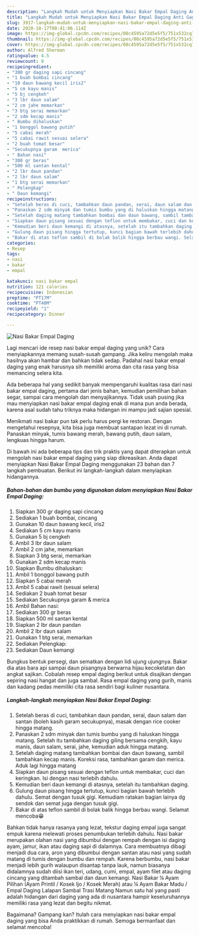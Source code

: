 ```yaml
---
description: "Langkah Mudah untuk Menyiapkan Nasi Bakar Empal Daging Anti Gagal"
title: "Langkah Mudah untuk Menyiapkan Nasi Bakar Empal Daging Anti Gagal"
slug: 3917-langkah-mudah-untuk-menyiapkan-nasi-bakar-empal-daging-anti-gagal
date: 2020-10-17T00:41:06.114Z
image: https://img-global.cpcdn.com/recipes/08c4595a72d5e5f5/751x532cq70/nasi-bakar-empal-daging-foto-resep-utama.jpg
thumbnail: https://img-global.cpcdn.com/recipes/08c4595a72d5e5f5/751x532cq70/nasi-bakar-empal-daging-foto-resep-utama.jpg
cover: https://img-global.cpcdn.com/recipes/08c4595a72d5e5f5/751x532cq70/nasi-bakar-empal-daging-foto-resep-utama.jpg
author: Alfred Sherman
ratingvalue: 4.5
reviewcount: 9
recipeingredient:
- "300 gr daging sapi cincang"
- "1 buah bombai cincang"
- "10 daun bawang kecil iris2"
- "5 cm kayu manis"
- "5 bj cengkeh"
- "3 lbr daun salam"
- "2 cm jahe memarkan"
- "3 btg serai memarkan"
- "2 sdm kecap manis"
- " Bumbu dihaluskan"
- "1 bonggol bawang putih"
- "5 cabai merah"
- "5 cabai rawit sesuai selera"
- "2 buah tomat besar"
- "Secukupnya garam  merica"
- " Bahan nasi"
- "300 gr beras"
- "500 ml santan kental"
- "2 lbr daun pandan"
- "2 lbr daun salam"
- "1 btg serai memarkan"
- " Pelengkap"
- " Daun kemangi"
recipeinstructions:
- "Setelah beras di cuci, tambahkan daun pandan, serai, daun salam dan santan (boleh kasih garam secukupnya), masak dengan rice cooker hingga matang."
- "Panaskan 2 sdm minyak dan tumis bumbu yang di haluskan hingga matang. Setelah itu tambahkan daging giling bersama cengkih, kayu manis, daun salam, serai, jahe, kemudian aduk hingga matang."
- "Setelah daging matang tambahkan bombai dan daun bawang, sambil tambahkan kecap manis. Koreksi rasa, tambahkan garam dan merica. Aduk lagi hingga matang"
- "Siapkan daun pisang sesuai dengan teflon untuk membakar, cuci dan keringkan. Isi dengan nasi terlebih dahulu."
- "Kemudian beri daun kemangi di atasnya, setelah itu tambahkan daging."
- "Gulung daun pisang hingga tertutup, kunci bagian bawah terlebih dahulu. Semat dengan tusuk gigi. Kemudiam ratakan bagian lainya dg sendok dan semat juga dengan tusuk gigi."
- "Bakar di atas teflon sambil di bolak balik hingga berbau wangi. Selamat mencoba😁"
categories:
- Resep
tags:
- nasi
- bakar
- empal

katakunci: nasi bakar empal 
nutrition: 121 calories
recipecuisine: Indonesian
preptime: "PT17M"
cooktime: "PT40M"
recipeyield: "1"
recipecategory: Dinner

---
```



![Nasi Bakar Empal Daging](https://img-global.cpcdn.com/recipes/08c4595a72d5e5f5/751x532cq70/nasi-bakar-empal-daging-foto-resep-utama.jpg)

Lagi mencari ide resep nasi bakar empal daging yang unik? Cara menyiapkannya memang susah-susah gampang. Jika keliru mengolah maka hasilnya akan hambar dan bahkan tidak sedap. Padahal nasi bakar empal daging yang enak harusnya sih memiliki aroma dan cita rasa yang bisa memancing selera kita.

Ada beberapa hal yang sedikit banyak mempengaruhi kualitas rasa dari nasi bakar empal daging, pertama dari jenis bahan, kemudian pemilihan bahan segar, sampai cara mengolah dan menyajikannya. Tidak usah pusing jika mau menyiapkan nasi bakar empal daging enak di mana pun anda berada, karena asal sudah tahu triknya maka hidangan ini mampu jadi sajian spesial.

Menikmati nasi bakar pun tak perlu harus pergi ke restoran. Dengan mengetahui resepnya, kita bisa juga membuat santapan lezat ini di rumah. Panaskan minyak, tumis bawang merah, bawang putih, daun salam, lengkuas hingga harum.


Di bawah ini ada beberapa tips dan trik praktis yang dapat diterapkan untuk mengolah nasi bakar empal daging yang siap dikreasikan. Anda dapat menyiapkan Nasi Bakar Empal Daging menggunakan 23 bahan dan 7 langkah pembuatan. Berikut ini langkah-langkah dalam menyiapkan hidangannya.

<!--inarticleads1-->

##### Bahan-bahan dan bumbu yang digunakan dalam menyiapkan Nasi Bakar Empal Daging:

1. Siapkan 300 gr daging sapi cincang
1. Sediakan 1 buah bombai, cincang
1. Gunakan 10 daun bawang kecil, iris2
1. Sediakan 5 cm kayu manis
1. Gunakan 5 bj cengkeh
1. Ambil 3 lbr daun salam
1. Ambil 2 cm jahe, memarkan
1. Siapkan 3 btg serai, memarkan
1. Gunakan 2 sdm kecap manis
1. Siapkan  Bumbu dihaluskan:
1. Ambil 1 bonggol bawang putih
1. Siapkan 5 cabai merah
1. Ambil 5 cabai rawit (sesuai selera)
1. Sediakan 2 buah tomat besar
1. Sediakan Secukupnya garam &amp; merica
1. Ambil  Bahan nasi:
1. Sediakan 300 gr beras
1. Siapkan 500 ml santan kental
1. Siapkan 2 lbr daun pandan
1. Ambil 2 lbr daun salam
1. Gunakan 1 btg serai, memarkan
1. Sediakan  Pelengkap:
1. Sediakan  Daun kemangi


Bungkus bentuk persegi, dan sematkan dengan lidi ujung ujungnya. Bakar dia atas bara api sampai daun pisangnya berwarna hijau kecokelatan dan angkat sajikan. Cobalah resep empal daging berikut untuk disajikan dengan sepiring nasi hangat dan juga sambal. Rasa empal daging yang gurih, manis dan kadang pedas memiliki cita rasa sendiri bagi kuliner nusantara. 

<!--inarticleads2-->

##### Langkah-langkah menyiapkan Nasi Bakar Empal Daging:

1. Setelah beras di cuci, tambahkan daun pandan, serai, daun salam dan santan (boleh kasih garam secukupnya), masak dengan rice cooker hingga matang.
1. Panaskan 2 sdm minyak dan tumis bumbu yang di haluskan hingga matang. Setelah itu tambahkan daging giling bersama cengkih, kayu manis, daun salam, serai, jahe, kemudian aduk hingga matang.
1. Setelah daging matang tambahkan bombai dan daun bawang, sambil tambahkan kecap manis. Koreksi rasa, tambahkan garam dan merica. Aduk lagi hingga matang
1. Siapkan daun pisang sesuai dengan teflon untuk membakar, cuci dan keringkan. Isi dengan nasi terlebih dahulu.
1. Kemudian beri daun kemangi di atasnya, setelah itu tambahkan daging.
1. Gulung daun pisang hingga tertutup, kunci bagian bawah terlebih dahulu. Semat dengan tusuk gigi. Kemudiam ratakan bagian lainya dg sendok dan semat juga dengan tusuk gigi.
1. Bakar di atas teflon sambil di bolak balik hingga berbau wangi. Selamat mencoba😁


Bahkan tidak hanya rasanya yang lezat, tekstur daging empal juga sangat empuk karena melewati proses penumbukan terlebih dahulu. Nasi bakar merupakan olahan nasi yang dibumbui dengan rempah dengan isi daging ayam, jamur, ikan atau daging sapi di dalamnya. Cara membuatnya dibagi menjadi dua cara, aron yang dibumbui dengan santan atau nasi yang sudah matang di tumis dengan bumbu dan rempah. Karena berbumbu, nasi bakar menjadi lebih gurih walaupun disantap tanpa lauk, namun biasanya didalamnya sudah diisi ikan teri, udang, cumi, empal, ayam filet atau daging cincang yang ditambah sambal dan daun kemangi. Nasi Bakar ¼ Ayam Pilihan (Ayam Printil / Kosek Ijo / Kosek Merah) atau ¼ Ayam Bakar Madu / Empal Daging Lalapan Sambal Trasi Matang Namun satu hal yang pasti adalah hidangan dari daging yang ada di nusantara hampir keseluruhannya memiliki rasa yang lezat dan begitu nikmat. 

Bagaimana? Gampang kan? Itulah cara menyiapkan nasi bakar empal daging yang bisa Anda praktikkan di rumah. Semoga bermanfaat dan selamat mencoba!
